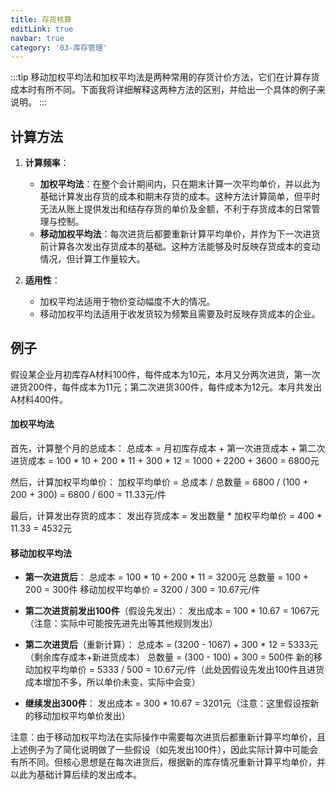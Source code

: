 ```yaml
---
title: 存货核算
editLink: true
navbar: true
category: '03-库存管理'
---
```


:::tip
移动加权平均法和加权平均法是两种常用的存货计价方法，它们在计算存货成本时有所不同。下面我将详细解释这两种方法的区别，并给出一个具体的例子来说明。
:::

## 计算方法

1. **计算频率**：
    - **加权平均法**：在整个会计期间内，只在期末计算一次平均单价，并以此为基础计算发出存货的成本和期末存货的成本。这种方法计算简单，但平时无法从账上提供发出和结存存货的单价及金额，不利于存货成本的日常管理与控制。
    - **移动加权平均法**：每次进货后都要重新计算平均单价，并作为下一次进货前计算各次发出存货成本的基础。这种方法能够及时反映存货成本的变动情况，但计算工作量较大。

2. **适用性**：
    - 加权平均法适用于物价变动幅度不大的情况。
    - 移动加权平均法适用于收发货较为频繁且需要及时反映存货成本的企业。

## 例子

假设某企业月初库存A材料100件，每件成本为10元，本月又分两次进货，第一次进货200件，每件成本为11元；第二次进货300件，每件成本为12元。本月共发出A材料400件。

#### 加权平均法

首先，计算整个月的总成本：
总成本 = 月初库存成本 + 第一次进货成本 + 第二次进货成本
= 100 * 10 + 200 * 11 + 300 * 12
= 1000 + 2200 + 3600
= 6800元

然后，计算加权平均单价：
加权平均单价 = 总成本 / 总数量
= 6800 / (100 + 200 + 300)
= 6800 / 600
= 11.33元/件

最后，计算发出存货的成本：
发出存货成本 = 发出数量 * 加权平均单价
= 400 * 11.33
= 4532元

#### 移动加权平均法

- **第一次进货后**：
  总成本 = 100 * 10 + 200 * 11 = 3200元
  总数量 = 100 + 200 = 300件
  移动加权平均单价 = 3200 / 300 = 10.67元/件

- **第二次进货前发出100件**（假设先发出）：
  发出成本 = 100 * 10.67 = 1067元（注意：实际中可能按先进先出等其他规则发出）

- **第二次进货后**（重新计算）：
  总成本 = (3200 - 1067) + 300 * 12 = 5333元（剩余库存成本+新进货成本）
  总数量 = (300 - 100) + 300 = 500件
  新的移动加权平均单价 = 5333 / 500 = 10.67元/件（此处因假设先发出100件且进货成本增加不多，所以单价未变，实际中会变）

- **继续发出300件**：
  发出成本 = 300 * 10.67 = 3201元（注意：这里假设按新的移动加权平均单价发出）

注意：由于移动加权平均法在实际操作中需要每次进货后都重新计算平均单价，且上述例子为了简化说明做了一些假设（如先发出100件），因此实际计算中可能会有所不同。但核心思想是在每次进货后，根据新的库存情况重新计算平均单价，并以此为基础计算后续的发出成本。
